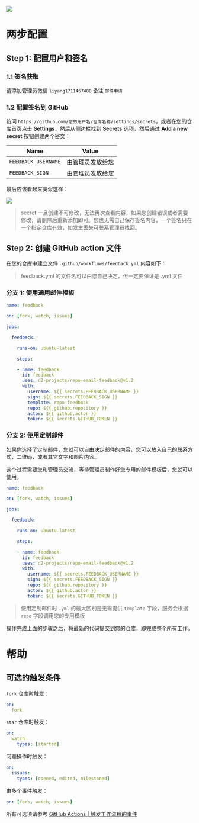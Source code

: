 ![](https://qiniucdn.fairyever.com/20191208151505.png)

# 两步配置

## Step 1: 配置用户和签名

### 1.1 签名获取

请添加管理员微信 `liyang1711467488` 备注 `邮件申请`

### 1.2 配置签名到 GitHub

访问 `https://github.com/您的用户名/仓库名称/settings/secrets`，或者在您的仓库首页点击 **Settings**，然后从侧边栏找到 **Secrets** 选项，然后通过 **Add a new secret** 按钮创建两个密文：

| Name | Value |
| --- | --- |
| `FEEDBACK_USERNAME` | 由管理员发放给您 |
| `FEEDBACK_SIGN` | 由管理员发放给您 |

最后应该看起来类似这样：

![](https://qiniucdn.fairyever.com/20191208114811.png)

> secret 一旦创建不可修改，无法再次查看内容，如果您创建错误或者需要修改，请删除后重新添加即可。您也无需自己保存签名内容，一个签名只在一个指定仓库有效，如发生丢失可联系管理员找回。

## Step 2: 创建 GitHub action 文件

在您的仓库中建立文件 `.github/workflows/feedback.yml` 内容如下：

> feedback.yml 的文件名可以由您自己决定，但一定要保证是 .yml 文件

### 分支 1: 使用通用邮件模板

``` yml
name: feedback

on: [fork, watch, issues]

jobs:

  feedback:

    runs-on: ubuntu-latest

    steps:

    - name: feedback
      id: feedback
      uses: d2-projects/repo-email-feedback@v1.2
      with:
        username: ${{ secrets.FEEDBACK_USERNAME }}
        sign: ${{ secrets.FEEDBACK_SIGN }}
        template: repo-feedback
        repo: ${{ github.repository }}
        actor: ${{ github.actor }}
        token: ${{ secrets.GITHUB_TOKEN }}
```

### 分支 2: 使用定制邮件

如果你选择了定制邮件，您就可以自由决定邮件的内容，您可以放入自己的联系方式，二维码，或者其它文字和图片内容。

这个过程需要您和管理员交流，等待管理员制作好您专用的邮件模板后，您就可以使用。

``` yml
name: feedback

on: [fork, watch, issues]

jobs:

  feedback:

    runs-on: ubuntu-latest

    steps:

    - name: feedback
      id: feedback
      uses: d2-projects/repo-email-feedback@v1.2
      with:
        username: ${{ secrets.FEEDBACK_USERNAME }}
        sign: ${{ secrets.FEEDBACK_SIGN }}
        repo: ${{ github.repository }}
        actor: ${{ github.actor }}
        token: ${{ secrets.GITHUB_TOKEN }}
```

> 使用定制邮件时 `.yml` 的最大区别是无需提供 `template` 字段，服务会根据 `repo` 字段调用您的专用模板

操作完成上面的步骤之后，将最新的代码提交到您的仓库，即完成整个所有工作。

# 帮助

## 可选的触发条件

`fork` 仓库时触发：

``` yml
on:
  fork
```

`star` 仓库时触发：

``` yml
on:
  watch
    types: [started]
```

问题操作时触发：

``` yml
on:
  issues:
    types: [opened, edited, milestoned]
```

由多个事件触发：

``` yml
on: [fork, watch, issues]
```

所有可选项请参考 [GitHub Actions | 触发工作流程的事件](https://help.github.com/cn/actions/automating-your-workflow-with-github-actions/events-that-trigger-workflows)